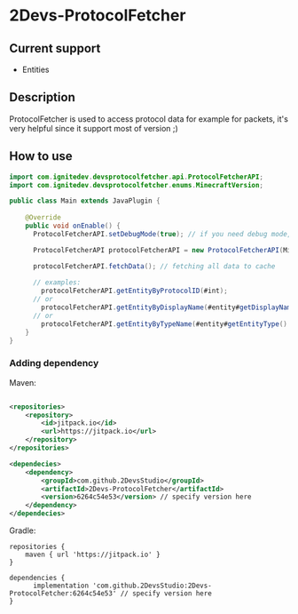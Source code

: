 # 2Devs-ProtocolFetcher


## Current support

  - Entities


## Description 

  ProtocolFetcher is used to access protocol data for example for packets, it's very helpful since it support most of version ;)
  
  
## How to use


```java
import com.ignitedev.devsprotocolfetcher.api.ProtocolFetcherAPI;
import com.ignitedev.devsprotocolfetcher.enums.MinecraftVersion;

public class Main extends JavaPlugin {
    
    @Override
    public void onEnable() {
      ProtocolFetcherAPI.setDebugMode(true); // if you need debug mode, more logs.

      ProtocolFetcherAPI protocolFetcherAPI = new ProtocolFetcherAPI(MinecraftVersion.v_1_17); // specify version here 

      protocolFetcherAPI.fetchData(); // fetching all data to cache
      
      // examples:
        protocolFetcherAPI.getEntityByProtocolID(#int);
      // or
        protocolFetcherAPI.getEntityByDisplayName(#entity#getDisplayName());
      // or
        protocolFetcherAPI.getEntityByTypeName(#entity#getEntityType().name());
    }
}

```

### Adding dependency

Maven:

```xml

<repositories>
    <repository>
        <id>jitpack.io</id>
        <url>https://jitpack.io</url>
    </repository>
</repositories>

<dependecies>
	<dependency>
	    <groupId>com.github.2DevsStudio</groupId>
	    <artifactId>2Devs-ProtocolFetcher</artifactId>
	    <version>6264c54e53</version> // specify version here
	</dependency>
</dependecies>
```

Gradle:

```text
repositories {
    maven { url 'https://jitpack.io' }
}

dependencies {
	  implementation 'com.github.2DevsStudio:2Devs-ProtocolFetcher:6264c54e53' // specify version here
}
```

